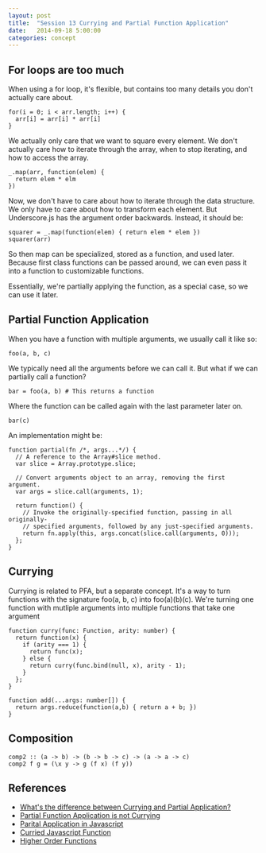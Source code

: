 ```yaml
---
layout: post
title:  "Session 13 Currying and Partial Function Application"
date:   2014-09-18 5:00:00
categories: concept
---
```


## For loops are too much

When using a for loop, it's flexible, but contains too many details you don't 
actually care about.

    for(i = 0; i < arr.length; i++) {
      arr[i] = arr[i] * arr[i]
    }

We actually only care that we want to square every element. We don't actually
care how to iterate through the array, when to stop iterating, and how to access
the array.

    _.map(arr, function(elem) {
      return elem * elm
    })

Now, we don't have to care about how to iterate through the data structure. 
We only have to care about how to transform each element. But Underscore.js
has the argument order backwards. Instead, it should be:

    squarer = _.map(function(elem) { return elem * elem })
    squarer(arr)

So then map can be specialized, stored as a function, and used later. Because 
first class functions can be passed around, we can even pass it into a function
to customizable functions.

Essentially, we're partially applying the function, as a special case, so we 
can use it later.

## Partial Function Application

When you have a function with multiple arguments, we usually call it like so:

    foo(a, b, c)

We typically need all the arguments before we can call it. But what if we can 
partially call a function?

    bar = foo(a, b) # This returns a function

Where the function can be called again with the last parameter later on.

    bar(c)

An implementation might be:

    function partial(fn /*, args...*/) {
      // A reference to the Array#slice method.
      var slice = Array.prototype.slice;
    
      // Convert arguments object to an array, removing the first argument.
      var args = slice.call(arguments, 1);
       
      return function() {
        // Invoke the originally-specified function, passing in all originally-
        // specified arguments, followed by any just-specified arguments.
        return fn.apply(this, args.concat(slice.call(arguments, 0)));
      };
    }

## Currying

Currying is related to PFA, but a separate concept. It's a way to turn functions 
with the signature foo(a, b, c) into foo(a)(b)(c). We're turning one function with
mutliple arguments into multiple functions that take one argument

    function curry(func: Function, arity: number) {
      return function(x) {
        if (arity === 1) {
          return func(x);
        } else {
          return curry(func.bind(null, x), arity - 1);
        }
      };
    }

    function add(...args: number[]) {
      return args.reduce(function(a,b) { return a + b; })
    }

## Composition

    comp2 :: (a -> b) -> (b -> b -> c) -> (a -> a -> c)
    comp2 f g = (\x y -> g (f x) (f y))

## References

- [What's the difference between Currying and Partial Application?](http://raganwald.com/2013/03/07/currying-and-partial-application.html)
- [Partial Function Application is not Currying](http://www.uncarved.com/blog/not_currying.mrk)
- [Parital Application in Javascript](http://benalman.com/news/2012/09/partial-application-in-javascript/)
- [Curried Javascript Function](http://www.crockford.com/javascript/www_svendtofte_com/code/curried_javascript/index.html)
- [Higher Order Functions](http://learnyouahaskell.com/higher-order-functions)
